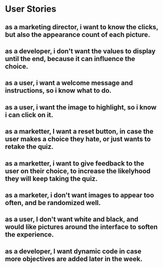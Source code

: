 # User Stories 
## as a marketing director, i want to know the clicks, but also the appearance count of each picture.
## as a developer, i don't want the values to display until the end, because it can influence the choice.
## as a user, i want a welcome message and instructions, so i know what to do.
## as a user, i want the image to highlight, so i know i can click on it.
## as a marketter, I want a reset button, in case the user makes a choice they hate, or just wants to retake the quiz.
## as a marketter, i want to give feedback to the user on their choice, to increase the likelyhood they will keep taking the quiz.
##  as a marketer, i don't want images to appear too often, and be randomized well.
## as a user, I don't want white and black, and would like pictures around the interface to soften the experience.
## as a developer, I want dynamic code in case more objectives are added later in the week.

